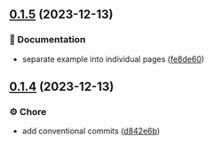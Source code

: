 

## [0.1.5](https://github.com/renatomoor/unocss-preset-fluid/compare/0.1.4...0.1.5) (2023-12-13)


### 📂 Documentation

* separate example into individual pages ([fe8de60](https://github.com/renatomoor/unocss-preset-fluid/commit/fe8de60c8249315edb7f2721def73de158cf35d6))

## [0.1.4](https://github.com/renatomoor/unocss-preset-fluid/compare/0.1.3...0.1.4) (2023-12-13)


### ⚙️ Chore

* add conventional commits ([d842e6b](https://github.com/renatomoor/unocss-preset-fluid/commit/d842e6b55c4fa97353d9f3f1c1121e494b47ebcd))
